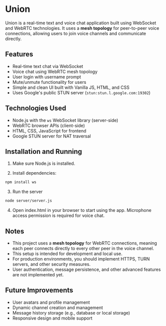 # Union

Union is a real-time text and voice chat application built using WebSocket and WebRTC technologies. It uses a **mesh topology** for peer-to-peer voice connections, allowing users to join voice channels and communicate directly.

## Features

- Real-time text chat via WebSocket
- Voice chat using WebRTC mesh topology
- User login with username prompt
- Mute/unmute functionality for users
- Simple and clean UI built with Vanilla JS, HTML, and CSS
- Uses Google's public STUN server (`stun:stun.l.google.com:19302`)

## Technologies Used

- Node.js with the `ws` WebSocket library (server-side)
- WebRTC browser APIs (client-side)
- HTML, CSS, JavaScript for frontend
- Google STUN server for NAT traversal

## Installation and Running

1. Make sure Node.js is installed.

2. Install dependencies:

```bash
npm install ws
```

3. Run the server

```bash
node server/server.js
```

4. Open index.html in your browser to start using the app.
Microphone access permission is required for voice chat.

## Notes

- This project uses a **mesh topology** for WebRTC connections, meaning each peer connects directly to every other peer in the voice channel.
- This setup is intended for development and local use.
- For production environments, you should implement HTTPS, TURN servers, and other security measures.
- User authentication, message persistence, and other advanced features are not implemented yet.

## Future Improvements

- User avatars and profile management  
- Dynamic channel creation and management  
- Message history storage (e.g., database or local storage)  
- Responsive design and mobile support  

